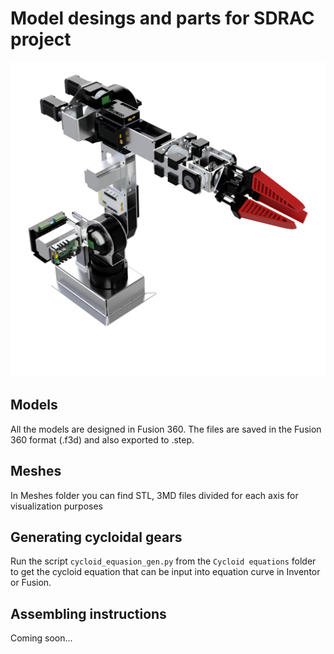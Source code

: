 # Model desings and parts for SDRAC project

![SDRAC Project](images/Robot_asembly.png)

## Models
All the models are designed in Fusion 360. The files are saved in the Fusion 360 format (.f3d) and also exported to .step.

## Meshes
In Meshes folder you can find  STL, 3MD files divided for each axis for visualization purposes 

## Generating cycloidal gears
Run the script `cycloid_equasion_gen.py` from the `Cycloid equations` folder to get the cycloid equation that can be input into equation curve in Inventor or Fusion.

## Assembling instructions 
Coming soon...
